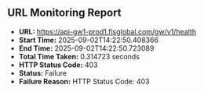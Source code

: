 ## URL Monitoring Report

- **URL:** https://api-gw1-prod1.fisglobal.com/gw/v1/health
- **Start Time:** 2025-09-02T14:22:50.408366
- **End Time:** 2025-09-02T14:22:50.723089
- **Total Time Taken:** 0.314723 seconds
- **HTTP Status Code:** 403
- **Status:** Failure
- **Failure Reason:** HTTP Status Code: 403

